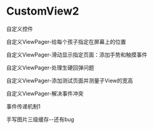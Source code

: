 # CustomView2
自定义控件

自定义ViewPager-给每个孩子指定在屏幕上的位置

自定义ViewPager-滑动显示指定页面：添加手势和触摸事件

自定义ViewPager-处理生硬回弹问题

自定义ViewPager-添加测试页面并测量子View的宽高

自定义ViewPager-解决事件冲突

事件传递机制1

手写图片三级缓存--还有bug